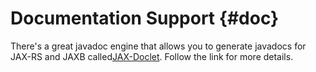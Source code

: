 Documentation Support {#doc}
=====================

There's a great javadoc engine that allows you to generate javadocs for
JAX-RS and JAXB
called[JAX-Doclet](http://www.lunatech-labs.com/open-source/jax-doclets).
Follow the link for more details.
